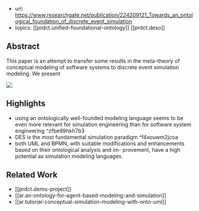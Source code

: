 
- url: https://www.researchgate.net/publication/224209121_Towards_an_ontological_foundation_of_discrete_event_simulation
- topics: [[prdct.unified-foundational-ontology]] [[prdct.deso]]

## Abstract

This paper is an attempt to transfer some results in the meta-theory of conceptual modeling of software systems to discrete event simulation modeling. We present 

![](/assets/images/2024-04-17-11-01-49.png)

## Highlights

- using an ontologically well-founded modeling language seems to be even more relevant for simulation engineering than for software system engineering ^zfbe99hkh7b3
- DES is the most fundamental simulation paradigm ^f4xouwm2jcoa
- both UML and BPMN, with suitable modifications and enhancements based on their ontological analysis and im- provement, have a high potential as simulation modeling languages.


## Related Work

- [[prdct.demo-project]]
- [[ar.an-ontology-for-agent-based-modeling-and-simulation]]
- [[ar.tutorial-conceptual-simulation-modeling-with-onto-uml]]